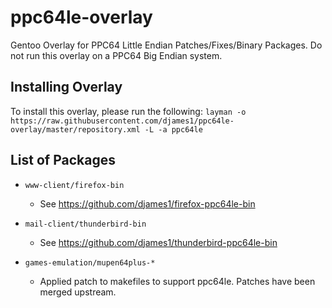 # ppc64le-overlay
Gentoo Overlay for PPC64 Little Endian Patches/Fixes/Binary Packages. Do not run this overlay on a PPC64 Big Endian system.

## Installing Overlay
To install this overlay, please run the following:
`layman -o https://raw.githubusercontent.com/djames1/ppc64le-overlay/master/repository.xml -L -a ppc64le`

## List of Packages
* `www-client/firefox-bin`
    * See https://github.com/djames1/firefox-ppc64le-bin

* `mail-client/thunderbird-bin`
    * See https://github.com/djames1/thunderbird-ppc64le-bin

* `games-emulation/mupen64plus-*`
    * Applied patch to makefiles to support ppc64le. Patches have been merged upstream.

